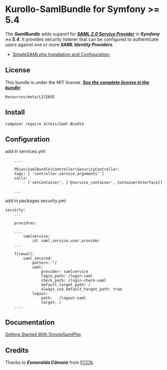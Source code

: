 # Kurollo-SamlBundle for Symfony >= 5.4 #


The ***SamlBundle*** adds support for [***SAML 2.0 Service Provider***](https://simplesamlphp.org/ "simpleSAMLphp Web Page") in ***Symfony >= 5.4***. It provides security listener that can be configured to authenticate users against one or more ***SAML Identity Providers***.


- [SimpleSAMLphp Installation and Configuration](https://simplesamlphp.org/docs/stable/simplesamlphp-install "Installation and Configuration");

## License ##

This bundle is under the MIT license. [***See the complete license in the bundle***](https://github.com/pdias/SamlBundle/blob/master/Resources/meta/LICENSE "SamlBundle License"):

    Resources/meta/LICENSE

## Install ##

    composer require alteis/Saml-Bundle

## Configuration ##
 add in services.yml


        ....

        PDias\SamlBundle\Controller\SecurityController:
        tags: [ 'controller.service_arguments' ]
        calls:
            - ['setContainer', ['@service_container', ContainerInterface]]

        ...

 add in packages security.yml

    secuirty:
        ...

        providres:

        ....
            samlservice:
                id: saml.service.user.provider
        ...

        firewall:
            saml_secured:
                pattern: ^/
                saml:
                    provider: samlservice
                    login_path: /login-saml
                    check_path: /login-check-saml
                    default_target_path: /
                    always_use_default_target_path: true
                logout:
                    path:   /logout-saml
                    target: /
        ....


## Documentation ##

[Getting Started With SimpleSamlPhp](https://simplesamlphp.org/docs/stable/index.html)




Credits
------

Thanks to ***Esmeralda Câmara*** from [FCCN](http://www.fccn.pt "Fundação para a Ciência e a Tecnologia"). 
